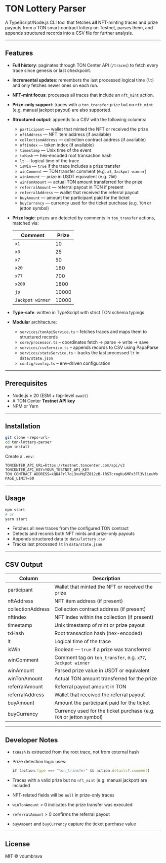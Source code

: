 # TON Lottery Parser

A TypeScript/Node.js CLI tool that fetches **all** NFT-minting traces and prize payouts from a TON smart-contract lottery on Testnet, parses them, and appends structured records into a CSV file for further analysis.

---

## Features

- **Full history**: paginates through TON Center API (`/traces`) to fetch every trace since genesis or last checkpoint.
- **Incremental updates**: remembers the last processed logical time (`lt`) and only fetches newer ones on each run.
- **NFT-mint focus**: processes all traces that include an `nft_mint` action.
- **Prize-only support**: traces with a `ton_transfer` prize but no `nft_mint` (e.g. manual jackpot payout) are also supported.
- **Structured output**: appends to a CSV with the following columns:

  - `participant` — wallet that minted the NFT or received the prize
  - `nftAddress` — NFT item address (if available)
  - `collectionAddress` — collection contract address (if available)
  - `nftIndex` — token index (if available)
  - `timestamp` — Unix time of the event
  - `txHash` — hex-encoded root transaction hash
  - `lt` — logical time of the trace
  - `isWin` — `true` if the trace includes a prize transfer
  - `winComment` — TON transfer comment (e.g. `x3`, `Jackpot winner`)
  - `winAmount` — prize in USDT equivalent (e.g. `700`)
  - `winTonAmount` — actual TON amount transferred for the prize
  - `referralAmount` — referral payout in TON if present
  - `referralAddress` — wallet that received the referral payout
  - `buyAmount` — amount the participant paid for the ticket
  - `buyCurrency` — currency used for the ticket purchase (e.g. `TON` or jetton symbol)

- **Prize logic**: prizes are detected by comments in `ton_transfer` actions, matched via:

  | Comment          | Prize |
  | ---------------- | ----- |
  | `x1`             | 10    |
  | `x3`             | 25    |
  | `x7`             | 50    |
  | `x20`            | 180   |
  | `x77`            | 700   |
  | `x200`           | 1800  |
  | `jp`             | 10000 |
  | `Jackpot winner` | 10000 |

- **Type-safe**: written in TypeScript with strict TON schema typings
- **Modular** architecture:

  - `services/tonApiService.ts` – fetches traces and maps them to structured records
  - `core/processor.ts` – coordinates fetch → parse → write → save
  - `services/csvService.ts` – appends records to CSV using PapaParse
  - `services/stateService.ts` – tracks the last processed `lt` in `data/state.json`
  - `config/config.ts` – env-driven configuration

---

## Prerequisites

- Node.js ≥ 20 (ESM + top-level `await`)
- A TON Center **Testnet API key**
- NPM or Yarn

---

## Installation

```bash
git clone <repo-url>
cd ton-lottery-parser
npm install
```

Create a `.env`:

```dotenv
TONCENTER_API_URL=https://testnet.toncenter.com/api/v3
TONCENTER_API_KEY=YOUR_TESTNET_API_KEY
TON_CONTRACT_ADDRESS=kQD4Frl7oL3vuMqTZ812zB-lRSTcrogKu6MFx3Fl3V1ieuWb
PAGE_LIMIT=50
```

---

## Usage

```bash
npm start
# or
yarn start
```

- Fetches all new traces from the configured TON contract
- Detects and records both NFT mints and prize-only payouts
- Appends structured data to `data/lottery.csv`
- Tracks last processed `lt` in `data/state.json`

---

## CSV Output

| Column            | Description                                                 |
| ----------------- | ----------------------------------------------------------- |
| participant       | Wallet that minted the NFT or received the prize            |
| nftAddress        | NFT item address (if present)                               |
| collectionAddress | Collection contract address (if present)                    |
| nftIndex          | NFT index within the collection (if present)                |
| timestamp         | Unix timestamp of mint or prize payout                      |
| txHash            | Root transaction hash (hex-encoded)                         |
| lt                | Logical time of the trace                                   |
| isWin             | Boolean — `true` if a prize was transferred                 |
| winComment        | Comment tag on `ton_transfer`, e.g. `x77`, `Jackpot winner` |
| winAmount         | Parsed prize value in USDT or equivalent                    |
| winTonAmount      | Actual TON amount transferred for the prize |
| referralAmount    | Referral payout amount in TON |
| referralAddress   | Wallet that received the referral payout |
| buyAmount         | Amount the participant paid for the ticket |
| buyCurrency       | Currency used for the ticket purchase (e.g. `TON` or jetton symbol) |
---

## Developer Notes

- `txHash` is extracted from the root trace, not from external hash
- Prize detection logic uses:

  ```ts
  if (action.type === "ton_transfer" && action.details?.comment)
  ```

- Traces with a valid prize but no `nft_mint` (e.g. manual jackpot) are included
- NFT-related fields will be `null` in prize-only traces
- `winTonAmount` > 0 indicates the prize transfer was executed
- `referralAmount` > 0 confirms the referral payout
- `buyAmount` and `buyCurrency` capture the ticket purchase value

---

## License

MIT © vdumbrava
